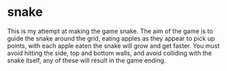 # snake
This is my attempt at making the game snake.
The aim of the game is to guide the snake around the grid, eating apples as they appear to pick up points, with each apple eaten the snake will grow and get faster. You must  avoid hitting the side, top and bottom walls, and avoid colliding with the snake itself, any of these will result in the game ending.
